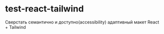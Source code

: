 # test-react-tailwind
Сверстать семантично и доступно(accessibility) адаптивный макет React + Tailwind

